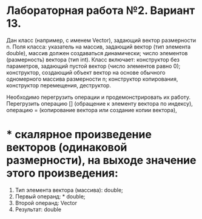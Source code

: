 # Лабораторная работа №2. Вариант 13.

Дан класс (например, с именем Vector), задающий вектор размерности n. Поля класса: указатель на массив, задающий вектор (тип элемента double), массив должен создаваться динамически; число элементов (размерность) вектора (тип int). Класс включает: конструктор без параметров, задающий пустой вектор (число элементов равно 0); конструктор, создающий объект вектор на основе обычного одномерного массива размерности n; конструктор копирования, конструктор перемещения, деструктор.

Необходимо перегрузить операции и продемонстрировать их работу. Перегрузить операцию [] (обращение к элементу вектора по индексу), операцию = (копирование вектора или создание копии вектора), 

# * скалярное произведение векторов (одинаковой размерности), на выходе значение этого произведения:
1) Тип элемента вектора (массива): double;
2) Первый операнд: * double;
3) Второй операнд: Vector
4) Результат: double
